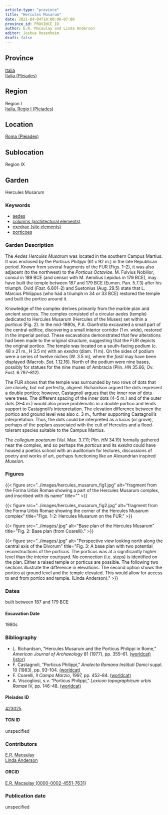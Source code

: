 ```yaml
---
article-type: "province"
title: "Hercules Musarum"
date: 2021-04-04T10:00:00-07:00
province_id: PROVINCE_ID
author: E.R. Macaulay and Linda Anderson
editor: Joshua Rosenheim
draft: false
---
```


## Province

[Italia]({{<relref"../../../..">}}) \
[Italia (Pleiades)](https://pleiades.stoa.org/places/1052)

## Region

Region I \
[Italia, Regio I (Pleiades)](https://pleiades.stoa.org/places/441075550)

## Location

[Roma (Pleiades)](https://pleiades.stoa.org/places/423025)

<!-- ### Location Description -->

## Sublocation

Region IX <!-- Pleiades link?-->

<!-- ### Sublocation Description -->

## Garden

Hercules Musarum
<!--Pleiades link?-->

### Keywords

- [aedes](http://www.getty.edu/vow/AATFullDisplay?find=&logic=AND&note=&subjectid=300007560)
- [columns (architectural elements)](http://vocab.getty.edu/page/aat/300001571)
- [exedrae (site elements)](http://vocab.getty.edu/page/aat/300081589)
- [porticoes](http://vocab.getty.edu/page/aat/300004145)

### Garden Description

The *Aedes Hercules Musarum* was located in the southern Campus Martius. It was enclosed by the *Porticus Philippi* (61 x 92 m.) in the late Republican period. Known from several fragments of the FUR (Figs. 1–2), it was also adjacent (to the northwest) to the *Porticus Octaviae*. M. Fulvius Nobilior, consul in 189 BCE (and censor with M. Aemilius Lepidus in 179 BCE), may have built the temple between 187 and 179 BCE (Eumen. Pan. 5.7.3) after his triumph. Ovid (*Fast.* 6.801–2) and Suetonius (Aug. 29.5) state that L. Marcius Philippus (who had a triumph in 34 or 33 BCE) restored the temple and built the portico around it.

Knowledge of the complex derives primarily from the marble plan and ancient sources. The complex consisted of a circular *aedes* (temple) dedicated to Hercules Musarum (Hercules of the Muses) set within a *porticus* (Fig. 2). In the mid-1980s, P.A. Gianfrotta excavated a small part of the central edifice, discovering a small interior corridor (1 m. wide), restored in the imperial period. These excavations demonstrated that few alterations had been made to the original structure, suggesting that the FUR depicts the original portico. The temple was located on a south-facing podium (c. 48 x 21 m., H 3.5 m) with an *exedra* (diam. 11 m). On the sides of podium were a series of twelve niches (W. 3.5 m), where the *fasti* may have been displayed (Macrob. *Sat.* 1.12.16). North of the podium were nine bases, possibly for statues for the nine muses of Ambracia (Plin. *HN* 35.66; Ov. *Fast.* 6.797–812).  

The FUR shows that the temple was surrounded by two rows of dots that are closely, but not perfectly, aligned. Richardson argued the dots represent a double portico; however, Castagnoli argues that the inner row of dots were trees. The different spacing of the inner dots (4–5 m.) and of the outer dots (3–4 m.) would also prove problematic in a double portico and lends support to Castagnoli’s interpretation. The elevation difference between the portico and ground level was also *c.* 3 m., further supporting Castagnoli’s interpretation. Thus, the dots could be interpreted as a *lucus* (or grove), perhaps of the poplars associated with the cult of Hercules and a flood-tolerant species suitable to the Campus Martius.

The *collegium poetarum* (Val. Max. 3.7.11; Plin. *HN* 34.19) formally gathered near the complex, and so perhaps the *porticus* and its *exedra* could have housed a poetics school with an auditorium for lectures, discussions of poetry and works of art, perhaps functioning like an Alexandrian inspired *Museion*.

### Figures

{{< figure src="../images/hercules_musarum_fig1.jpg" alt="fragment from the Forma Urbis Romae showing a part of the Hercules Musarum complex, and inscribed with its name" title="" >}}

{{< figure src="../images/hercules_musarum_fig2.jpg" alt="fragment from the Forma Urbis Romae showing the corner of the Hercules Musarum complex" title="Figs. 1-2: Hercules Musarum on the FUR." >}}

{{< figure src="../images/.jpg" alt="Base plan of the Hercules Musarum" title="Fig. 2: Base plan (from Coarelli)." >}}

{{< figure src="../images/.jpg" alt="Perspective view looking north along the central axis of the Divorum" title="Fig. 3: A base plan with two potential reconstructions of the porticus. The porticus was at a significantly higher level than the interior courtyard. No connection (i.e. steps) is identified on the plan. Either a raised temple or porticus are possible. The following two sections illustrate the difference in elevations. The second option shows the portico at ground level and the temple elevated. This would allow for access to and from portico and temple. (Linda Anderson)." >}}

### Dates

built between 187 and 179 BCE

#### Excavation Date

1980s

### Bibliography

* L. Richardson, “Hercules Musarum and the Porticus Philippi in Rome,” *American Journal of Archaeology* 81 (1977), pp. 355–61. [(worldcat)](http://www.worldcat.org/oclc/915926883) [(jstor)](https://www.jstor.org/stable/pdf/503009.pdf?refreqid=excelsior%3A377e0064774644b9c5f76bb7eaee514f)
* F. Castagnoli, “Porticus Philippi,” *Analecta Romana Instituti Danici* suppl. 10 (1983), pp. 93–104. [(worldcat)](http://www.worldcat.org/oclc/1708903)
* F. Coarelli, *Il Campo Marzio*, 1997, pp. 452–84. [(worldcat)](http://www.worldcat.org/oclc/906743621)
* A. Viscogliosi, s.v. “Porticus Philippi,” *Lexicon topographicum urbis Romae* IV, pp. 146–48. [(worldcat)](http://www.worldcat.org/oclc/772398569)

#### Pleiades ID

[423025](https://pleiades.stoa.org/places/423025)
<!-- Pleiades resource for Location (Rome), not for the individual garden -->

#### TGN ID

unspecified

### Contributors

[E.R. Macaulay](https://emacaulaylewis.com)\
[Linda Anderson](#)<!--website for Linda Anderson?-->

#### ORCID

[E.R. Macaulay (0000-0002-4551-7631)](https://orcid.org/0000-0002-4551-7631)
<!--ORCID for Linda Anderson-->

### Publication date

unspecified
